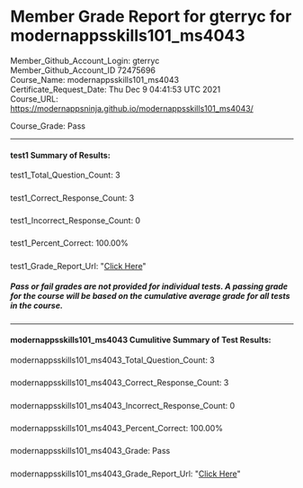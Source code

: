 # Member Grade Report for gterryc for modernappsskills101_ms4043  
   
Member_Github_Account_Login: gterryc  
Member_Github_Account_ID 72475696  
Course_Name: modernappsskills101_ms4043  
Certificate_Request_Date: Thu Dec  9 04:41:53 UTC 2021  
Course_URL: https://modernappsninja.github.io/modernappsskills101_ms4043/  
   
Course_Grade: Pass
   
---  
#### test1 Summary of Results:  
test1_Total_Question_Count: 3
#####  
test1_Correct_Response_Count: 3
#####  
test1_Incorrect_Response_Count: 0
#####  
test1_Percent_Correct: 100.00%
#####  
test1_Grade_Report_Url: "[Click Here](https://github.com/modernappsninjas/gterryc/blob/main/static/userdata/courses/modernappsskills101_ms4043/grade_report.pr290.test1.md)"
##### Pass or fail grades are not provided for individual tests. A passing grade for the course will be based on the cumulative average grade for all tests in the course.  
#####  
---  
#### modernappsskills101_ms4043 Cumulitive Summary of Test Results:  
modernappsskills101_ms4043_Total_Question_Count: 3  
#####  
modernappsskills101_ms4043_Correct_Response_Count: 3  
#####  
modernappsskills101_ms4043_Incorrect_Response_Count: 0 
#####  
modernappsskills101_ms4043_Percent_Correct: 100.00%  
#####  
modernappsskills101_ms4043_Grade: Pass  
#####  
modernappsskills101_ms4043_Grade_Report_Url: "[Click Here](https://github.com/modernappsninjas/gterryc/blob/main/static/userdata/courses/modernappsskills101_ms4043/grade_report.pr292.modernappsskills101_ms4043.md)"
#####  
